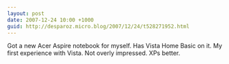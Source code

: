 ```yaml
---
layout: post
date: 2007-12-24 10:00 +1000
guid: http://desparoz.micro.blog/2007/12/24/t528271952.html
---
```

Got a new Acer Aspire notebook for myself.  Has Vista Home Basic on it.  My first experience with Vista.  Not overly impressed.  XPs better.
